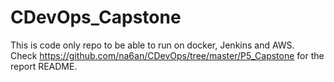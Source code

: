 # CDevOps_Capstone

This is code only repo to be able to run on docker, Jenkins and AWS.  
Check https://github.com/na6an/CDevOps/tree/master/P5_Capstone for the report README.
